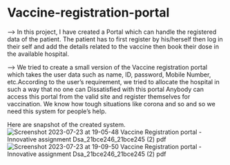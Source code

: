 # Vaccine-registration-portal

--> In this project, I have created a Portal which can handle the registered data of the patient. The patient has to first register by his/herself then log in their self and add the details related to the vaccine then book their dose in the available hospital.

--> We tried to create a small version of the Vaccine registration portal which takes the user data such as name, ID, password, Mobile Number, etc.According to the user’s requirement, we tried to allocate the hospital in such a way that no one can Dissatisfied with this portal Anybody can access this portal from the valid site and register
themselves for vaccination. We know how tough situations like corona and so and so we need this system for people’s help.

Here are snapshot of the created system.
 ![Screenshot 2023-07-23 at 19-05-48 Vaccine Registration portal - Innovative assignment Dsa_21bce246_21bce245 (2) pdf](https://github.com/neha13rana/Vaccine-registration-portal/assets/121093178/c2d4cf7e-2575-4b76-9482-5c578cdc1aab)
 ![Screenshot 2023-07-23 at 19-09-50 Vaccine Registration portal - Innovative assignment Dsa_21bce246_21bce245 (2) pdf](https://github.com/neha13rana/Vaccine-registration-portal/assets/121093178/dc52ad03-7d46-4f33-8575-5600059d4f21)
 
